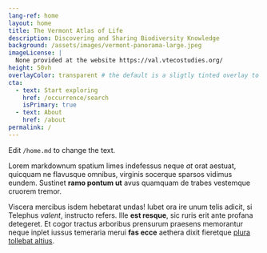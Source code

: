```yaml
---
lang-ref: home
layout: home
title: The Vermont Atlas of Life
description: Discovering and Sharing Biodiversity Knowledge
background: /assets/images/vermont-panorama-large.jpeg
imageLicense: |
  None provided at the website https://val.vtecostudies.org/
height: 50vh
overlayColor: transparent # the default is a sligtly tinted overlay to make it easier to read the text, but to make it look abit like the existing website I have removed this here
cta:
  - text: Start exploring
    href: /occurrence/search
    isPrimary: true
  - text: About
    href: /about
permalink: /
---
```


Edit `/home.md` to change the text.

Lorem markdownum spatium limes indefessus neque *at* orat aestuat, quicquam ne
flavusque omnibus, virginis socerque sparsos vidimus eundem. Sustinet **ramo
pontum ut** avus quamquam de trabes vestemque cruorem tremor.

Viscera mercibus isdem hebetarat undas! Iubet ora ire unum telis adicit, si
Telephus *valent*, instructo refers. Ille **est resque**, sic ruris erit ante
profana detegeret. Et cogor tractus arboribus prensurum praesens memorantur
neque inplet iussus temeraria merui **fas ecce** aethera dixit fieretque [plura
tollebat altius](http://virgineusque.net/est.html).


